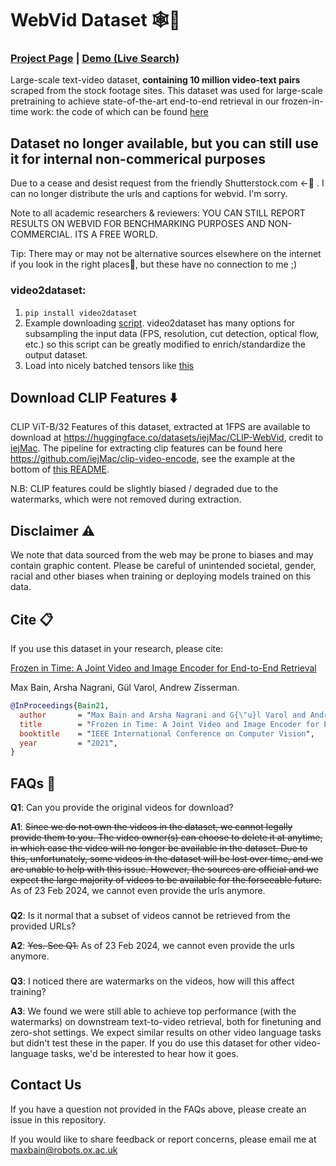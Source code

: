 # WebVid Dataset 🕸🎥
### [Project Page](https://www.robots.ox.ac.uk/~vgg/research/frozen-in-time/) | [Demo (Live Search)](http://meru.robots.ox.ac.uk/frozen-in-time/)

Large-scale text-video dataset, **containing 10 million video-text pairs** scraped from the stock footage sites. This dataset was used for large-scale pretraining to achieve state-of-the-art end-to-end retrieval in our frozen-in-time work: the code of which can be found [here](https://github.com/m-bain/frozen-in-time)

## Dataset no longer available, but you can still use it for internal non-commerical purposes

Due to a cease and desist request from the friendly Shutterstock.com <-🤡 . I can no longer distribute the urls and captions for webvid. I'm sorry.

Note to all academic researchers & reviewers: YOU CAN STILL REPORT RESULTS ON WEBVID FOR BENCHMARKING PURPOSES AND NON-COMMERCIAL. ITS A FREE WORLD.

Tip: There may or may not be alternative sources elsewhere on the internet if you look in the right places🤗, but these have no connection to me ;)

### video2dataset:
1. `pip install video2dataset`
2. Example downloading [script](https://github.com/iejMac/video2dataset/blob/main/examples/download_webvid.sh). video2dataset has many options for subsampling the input data (FPS, resolution, cut detection, optical flow, etc.) so this script can be greatly modified to enrich/standardize the output dataset.
3. Load into nicely batched tensors like [this](https://github.com/iejMac/video2dataset/blob/main/examples/dataloader_example.py)


## Download CLIP Features ⬇️

CLIP ViT-B/32 Features of this dataset, extracted at 1FPS are available to download at https://huggingface.co/datasets/iejMac/CLIP-WebVid, credit to [iejMac](https://www.github.com/iejMac). The pipeline for extracting clip features can be found here https://github.com/iejMac/clip-video-encode, see the example at the bottom of [this README](https://github.com/iejMac/clip-video-encode/tree/main/clip_video_encode/dataset).

N.B: CLIP features could be slightly biased / degraded due to the watermarks, which were not removed during extraction.


## Disclaimer ⚠️

We note that data sourced from the web may be prone to biases and may contain graphic content. Please be careful of unintended societal, gender, racial and other biases when training or deploying models trained on this data.


## Cite 📋

If you use this dataset in your research, please cite:


[Frozen in Time: A Joint Video and Image Encoder for End-to-End Retrieval](https://arxiv.org/abs/2104.00650)

Max Bain, Arsha Nagrani, Gül Varol, Andrew Zisserman.
```bibtex
@InProceedings{Bain21,
  author       = "Max Bain and Arsha Nagrani and G{\"u}l Varol and Andrew Zisserman",
  title        = "Frozen in Time: A Joint Video and Image Encoder for End-to-End Retrieval",
  booktitle    = "IEEE International Conference on Computer Vision",
  year         = "2021",
}
```


## FAQs 🙋

**Q1**: Can you provide the original videos for download?

**A1**: ~~Since we do not own the videos in the dataset, we cannot legally provide them to you. The video owner(s) can choose to delete it at anytime, in which case the video will no longer be available in the dataset. Due to this, unfortunately, some videos in the dataset will be lost over time, and we are unable to help with this issue. However, the sources are official and we expect the large majority of videos to be available for the forseeable future.~~ As of 23 Feb 2024, we cannot even provide the urls anymore.

###

**Q2**: Is it normal that a subset of videos cannot be retrieved from the provided URLs?

**A2**: ~~Yes. See Q1.~~ As of 23 Feb 2024, we cannot even provide the urls anymore.

###

**Q3**: I noticed there are watermarks on the videos, how will this affect training?

**A3**: We found we were still able to achieve top performance (with the watermarks) on downstream text-to-video retrieval, both for finetuning and zero-shot settings. We expect similar results on other video language tasks but didn't test these in the paper. If you do use this dataset for other video-language tasks, we'd be interested to hear how it goes.

## Contact Us

If you have a question not provided in the FAQs above, please create an issue in this repository. 

If you would like to share feedback or report concerns, please email me at maxbain@robots.ox.ac.uk
